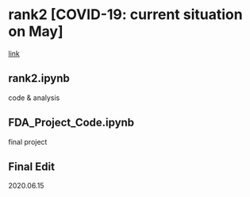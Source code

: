 # rank2 [COVID-19: current situation on May]
[link](https://www.kaggle.com/corochann/covid-19-current-situation-on-may)

## rank2.ipynb
code & analysis

## FDA_Project_Code.ipynb
final project

## Final Edit
2020.06.15
